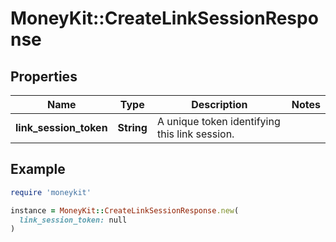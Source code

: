 # MoneyKit::CreateLinkSessionResponse

## Properties

| Name | Type | Description | Notes |
| ---- | ---- | ----------- | ----- |
| **link_session_token** | **String** | A unique token identifying this link session. |  |

## Example

```ruby
require 'moneykit'

instance = MoneyKit::CreateLinkSessionResponse.new(
  link_session_token: null
)
```

